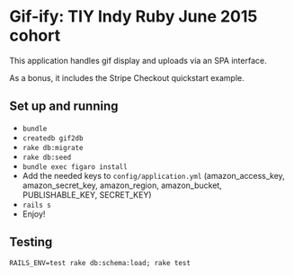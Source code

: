 # Gif-ify: TIY Indy Ruby June 2015 cohort

This application handles gif display and uploads via an SPA interface.

As a bonus, it includes the Stripe Checkout quickstart example.

## Set up and running

* `bundle`
* `createdb gif2db`
* `rake db:migrate`
* `rake db:seed`
* `bundle exec figaro install`
* Add the needed keys to `config/application.yml` (amazon_access_key, amazon_secret_key, amazon_region, amazon_bucket, PUBLISHABLE_KEY, SECRET_KEY)
* `rails s`
* Enjoy!

## Testing

`RAILS_ENV=test rake db:schema:load; rake test`
